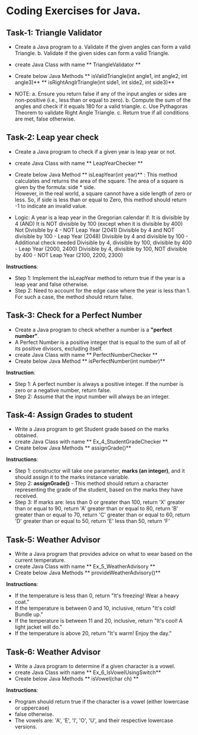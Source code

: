 # Coding Exercises for Java.

## Task-1: Triangle Validator
* Create a Java program to 
	a. Validate if the given angles can form a valid Triangle.
	b. Validate if the given sides can form a valid Triangle.
* create Java Class with name ** TriangleValidator **
* Create below Java Methods
	** isValidTriangle(int angle1, int angle2, int angle3)**
	** isRightAnglrTriangle(int side1, int side2, int side3)**

* NOTE:
a. Ensure you return false if any of the input angles or sides are non-positive (i.e., less than or equal to zero).
b. Compute the sum of the angles and check if it equals 180 for a valid triangle.
c. Use Pythagoras Theorem to validate Right Angle Triangle.
c. Return true if all conditions are met, false otherwise.

## Task-2: Leap year check 
* Create a Java program to check if a given year is leap year or not.
* create Java Class with name ** LeapYearChecker **

* Create below Java Method
	** isLeapYear(int year)** : 
		This method calculates and returns the area of the square. 
		The area of a square is given by the formula: side * side. 	
		However, in the real world, a square cannot have a side length of zero or less. 
		So, if side is less than or equal to Zero, this method should return -1 to indicate an invalid value.

* Logic:
  A year is a leap year in the Gregorian calendar if:
	It is divisible by 4 (AND)
	It is NOT divisible by 100 (except when it is divisible by 400)
	Not Divisible by 4 - NOT Leap Year (2041)
	Divisible by 4 and NOT divisible by 100 - Leap Year (2048)
	Divisible by 4 and divisible by 100 - Additional check needed
	Divisible by 4, divisible by 100, divisible by 400 - Leap Year (2000, 2400)
	Divisible by 4, divisible by 100, NOT divisible by 400 - NOT Leap Year (2100, 2200, 2300)	

**Instructions**:
* Step 1: Implement the isLeapYear method to return true if the year is a leap year and false otherwise.
* Step 2: Need to account for the edge case where the year is less than 1. For such a case, the method should return false.

## Task-3: Check for a Perfect Number
* Create a Java program to check whether a number is a **"perfect number"**.
* A Perfect Number is a positive integer that is equal to the sum of all of its positive divisors, excluding itself.
* create Java Class with name ** PerfectNumberChecker **
* Create below Java Method
	** isPerfectNumber(int number)**

**Instruction**:
* Step 1: A perfect number is always a positive integer. If the number is zero or a negative number, return false.
* Step 2: Assume that the input number will always be an integer.

## Task-4: Assign Grades to student
* Write a Java program to get Student grade based on the marks obtained.
* create Java Class with name ** Ex_4_StudentGradeChecker **
* Create below Java Methods
	** assignGrade()**

**Instructions**:
* Step 1: constructor will take one parameter, **marks (an integer)**, and it should assign it to the marks instance variable.
* Step 2: **assignGrade()** - This method should return a character representing the grade of the student, based on the marks they have received.
* Step 3: If marks are:
			less than 0 or greater than 100, return 'X'
			greater than or equal to 90, return 'A'
			greater than or equal to 80, return 'B'
			greater than or equal to 70, return 'C'
			greater than or equal to 60, return 'D'
			greater than or equal to 50, return 'E'
			less than 50, return 'F'

## Task-5: Weather Advisor
* Write a Java program that provides advice on what to wear based on the current temperature.
* create Java Class with name ** Ex_5_WeatherAdvisory **
* Create below Java Methods
	** provideWeatherAdvisory()**

**Instructions**:
* If the temperature is less than 0, return "It's freezing! Wear a heavy coat."
* If the temperature is between 0 and 10, inclusive, return "It's cold! Bundle up."
* If the temperature is between 11 and 20, inclusive, return "It's cool! A light jacket will do."
* If the temperature is above 20, return "It's warm! Enjoy the day."

## Task-6: Weather Advisor
* Write a Java program to determine if a given character is a vowel.
* create Java Class with name ** Ex_6_IsVowelUsingSwitch**
* Create below Java Methods
	** isVowel(char ch) **

**Instructions**:
* Program should return true if the character is a vowel (either lowercase or uppercase) 
* false otherwise. 
* The vowels are: 'A', 'E', 'I', 'O', 'U', and their respective lowercase versions.
